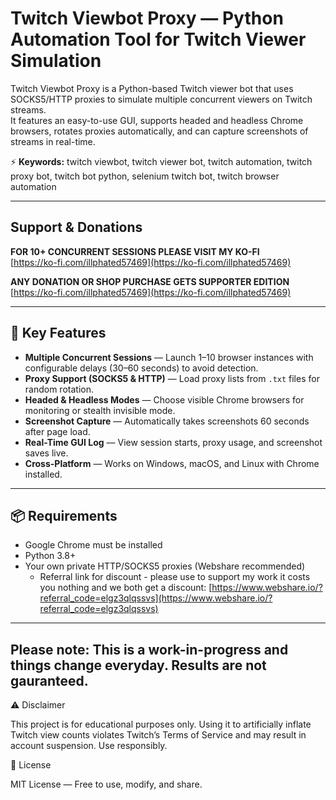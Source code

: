 # Twitch Viewbot Proxy — Python Automation Tool for Twitch Viewer Simulation

Twitch Viewbot Proxy is a Python-based Twitch viewer bot that uses SOCKS5/HTTP proxies to simulate multiple concurrent viewers on Twitch streams.  
It features an easy-to-use GUI, supports headed and headless Chrome browsers, rotates proxies automatically, and can capture screenshots of streams in real-time.

⚡ **Keywords:** twitch viewbot, twitch viewer bot, twitch automation, twitch proxy bot, twitch bot python, selenium twitch bot, twitch browser automation

---

## Support & Donations

**FOR 10+ CONCURRENT SESSIONS PLEASE VISIT MY KO-FI**  
[https://ko-fi.com/illphated57469](https://ko-fi.com/illphated57469)

**ANY DONATION OR SHOP PURCHASE GETS SUPPORTER EDITION**  
[https://ko-fi.com/illphated57469](https://ko-fi.com/illphated57469)

---

## 🚀 Key Features

- **Multiple Concurrent Sessions** — Launch 1–10 browser instances with configurable delays (30–60 seconds) to avoid detection.  
- **Proxy Support (SOCKS5 & HTTP)** — Load proxy lists from `.txt` files for random rotation.  
- **Headed & Headless Modes** — Choose visible Chrome browsers for monitoring or stealth invisible mode.  
- **Screenshot Capture** — Automatically takes screenshots 60 seconds after page load.  
- **Real-Time GUI Log** — View session starts, proxy usage, and screenshot saves live.  
- **Cross-Platform** — Works on Windows, macOS, and Linux with Chrome installed.  

---

## 📦 Requirements

- Google Chrome must be installed  
- Python 3.8+  
- Your own private HTTP/SOCKS5 proxies (Webshare recommended)  
  - Referral link for discount - please use to support my work it costs you nothing and we both get a discount: [https://www.webshare.io/?referral_code=elgz3qlqssvs](https://www.webshare.io/?referral_code=elgz3qlqssvs)

---

Please note: This is a work-in-progress and things change everyday. Results are not gauranteed. 
---

⚠ Disclaimer

This project is for educational purposes only.
Using it to artificially inflate Twitch view counts violates Twitch’s Terms of Service and may result in account suspension. Use responsibly.

📜 License

MIT License — Free to use, modify, and share.
